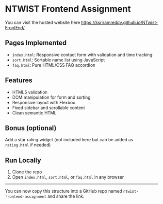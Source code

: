 # NTWIST Frontend Assignment
You can visit the hosted website here https://ksriramreddy.github.io/NTwist-FrontEnd/

## Pages Implemented
- `index.html`: Responsive contact form with validation and time tracking
- `sort.html`: Sortable name list using JavaScript
- `faq.html`: Pure HTML/CSS FAQ accordion

## Features
- HTML5 validation
- DOM manipulation for form and sorting
- Responsive layout with Flexbox
- Fixed sidebar and scrollable content
- Clean semantic HTML

## Bonus (optional)
Add a star rating widget (not included here but can be added as `rating.html` if needed)

## Run Locally
1. Clone the repo
2. Open `index.html`, `sort.html`, or `faq.html` in any browser

---

You can now copy this structure into a GitHub repo named `ntwist-frontend-assignment` and share the link.


